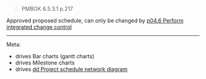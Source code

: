 > PMBOK 6.5.3.1 p.217

Approved proposed schedule, can only be changed by [p04.6 Perform integrated change control](../Processes/p04.6%20Perform%20integrated%20change%20control.md)

---
Meta:
* drives Bar charts (gantt charts)
* drives Milestone charts
* drives [dd Project schedule network diagram](../Project%20Documents/dd%20Project%20schedule%20network%20diagram.md)


